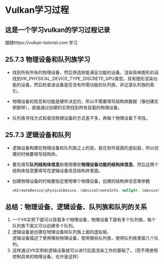 # Vulkan学习过程
## 这是一个学习vulkan的学习过程记录
跟随https://vulkan-tutorial.com 学习
## 25.7.3 物理设备和队列族学习
- 找到所有所有的物理设备，然后筛选除能满足功能的设备，渲染简单图形的话找到VK_PHYSICAL_DEVICE_TYPE_DISCRETE_GPU类型，具有图形渲染功能的设备。然后检查该设备是否含有所需功能的队列族，并记录队列族的索引。
  
- 物理设备的信息和功能是硬件决定的，所以不需要填写结构体数据（像创建实例那样），直接通过创建的实例找到所有挂载的物理设备。
  
- 队列族寻找方式和查找物理设备的方式差不多，再每个物理设备下寻找。 
## 25.7.3 逻辑设备和队列
- 逻辑设备构建在物理设备和队列族之上的层，是在软件层面的虚拟层，所以创建的时候要填写结构体。

- 要先填写**队列结构体信息**和使用哪些**物理设备功能的结构体信息**。然后这两个结构体信息要填写在逻辑设备信息结构体里面。

- 创建物理设备的时候要指定使用哪个物理设备，创建的结构体信息等参数
  ```cpp
  vkCreateDevice(physicalDevice, &deviceCreateInfo, nullptr, &device)
## 总结：物理设备、逻辑设备、队列族和队列的关系
1. 一个VK实例下面可以挂载多个物理设备，物理设备下面有多个队列族，每个队列族下面又可以创建多个队列。
2. 逻辑设备是创建在物理设备和队列族上面的虚拟层。<br>逻辑设备描述了使用哪些物理设备，使用哪些队列族，使用队列族里面几个队列。
3. 这样通过VK实例和逻辑设备就可以进行后面渲染工作的基础了。（而不用使用控制具体的物理设备，也许是这样）
